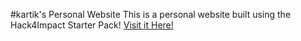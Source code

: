 #kartik's Personal Website
This is a personal website built using the Hack4Impact Starter Pack!
<You can add any description you want here.>
[Visit it Here!](https://qarteu.github.io/hack4impact_kartik_website/)